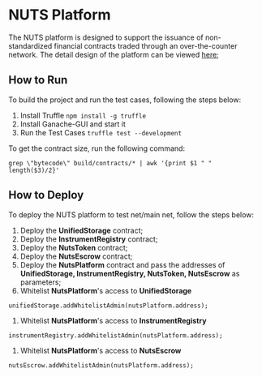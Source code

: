 # NUTS Platform

The NUTS platform is designed to support the issuance of non-standardized financial contracts traded through an over-the-counter network. The detail design of the platform can be viewed [here](https://app.gitbook.com/@nutsfinance/s/nuts-design-doc/);

## How to Run

To build the project and run the test cases, following the steps below:

1. Install Truffle  `npm install -g truffle`
1. Install Ganache-GUI and start it
1. Run the Test Cases `truffle test --development`

To get the contract size, run the following command:
```
grep \"bytecode\" build/contracts/* | awk '{print $1 " " length($3)/2}'
```
## How to Deploy

To deploy the NUTS platform to test net/main net, follow the steps below:

1. Deploy the **UnifiedStorage** contract;
1. Deploy the **InstrumentRegistry** contract;
1. Deploy the **NutsToken** contract;
1. Deploy the **NutsEscrow** contract;
1. Deploy the **NutsPlatform** contract and pass the addresses of **UnifiedStorage, InstrumentRegistry, NutsToken, NutsEscrow** as parameters;
1. Whitelist **NutsPlatform**'s access to **UnifiedStorage**
```
unifiedStorage.addWhitelistAdmin(nutsPlatform.address);
```
1. Whitelist **NutsPlatform**'s access to **InstrumentRegistry**
```
instrumentRegistry.addWhitelistAdmin(nutsPlatform.address);
```
1. Whitelist **NutsPlatform**'s access to **NutsEscrow**
```
nutsEscrow.addWhitelistAdmin(nutsPlatform.address);
```
